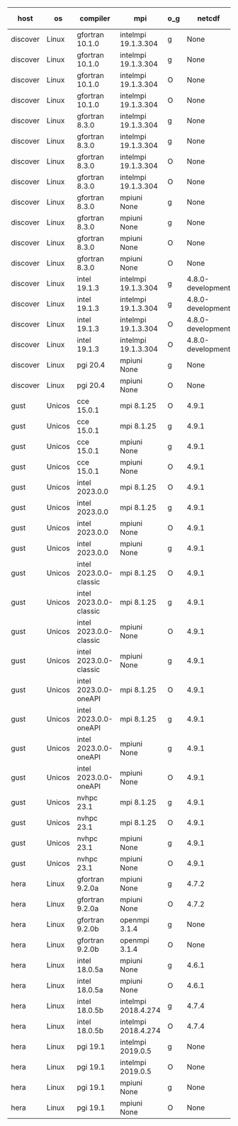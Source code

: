 

| host     | os       | compiler                              | mpi                      | o_g        | netcdf        | build       | u_pass          | u_fail          | s_pass            | s_fail            | e_pass             | e_fail             | nuopc_pass       | nuopc_fail       | artifacts link          |
|----------|----------|---------------------------------------|--------------------------|------------|---------------|-------------|-----------------|-----------------|-------------------|-------------------|--------------------|--------------------|------------------|------------------|-------------------------|
| discover | Linux | gfortran 10.1.0 | intelmpi 19.1.3.304  | g | None  | PASS | 13909 | 15 | 49 | 0 | 81 | 0 | 52 | 0 | <a href="https://github.com/esmf-org/esmf-test-artifacts/tree/8583de420ea64c11876bb00e835c0fc441ac4255/feature_hconfig/gfortran/10.1.0/g/intelmpi/19.1.3.304" target="_blank">8583de4</a> | 
| discover | Linux | gfortran 10.1.0 | intelmpi 19.1.3.304  | g | None  | PASS | None | None | None | None | None | None | None | None | <a href="https://github.com/esmf-org/esmf-test-artifacts/tree/2bd9e2b60eec9bd475a0fb236360481ccbe7103c/feature_hconfig/gfortran/10.1.0/g/intelmpi/19.1.3.304" target="_blank">2bd9e2b</a> | 
| discover | Linux | gfortran 10.1.0 | intelmpi 19.1.3.304  | O | None  | PASS | 13909 | 15 | 49 | 0 | 81 | 0 | 52 | 0 | <a href="https://github.com/esmf-org/esmf-test-artifacts/tree/ce04052f2785f8ae9279295b1050cde8cc50ca0f/feature_hconfig/gfortran/10.1.0/O/intelmpi/19.1.3.304" target="_blank">ce04052</a> | 
| discover | Linux | gfortran 10.1.0 | intelmpi 19.1.3.304  | O | None  | PASS | 13909 | 15 | 49 | 0 | 81 | 0 | 52 | 0 | <a href="https://github.com/esmf-org/esmf-test-artifacts/tree/e80b22a4172d214f050872609a0eb04d9130a1e3/feature_hconfig/gfortran/10.1.0/O/intelmpi/19.1.3.304" target="_blank">e80b22a</a> | 
| discover | Linux | gfortran 8.3.0 | intelmpi 19.1.3.304  | g | None  | PASS | 13909 | 15 | 49 | 0 | 81 | 0 | 52 | 0 | <a href="https://github.com/esmf-org/esmf-test-artifacts/tree/1a5737c1030e4e6843f3c84bff9dc6d9bba0e338/feature_hconfig/gfortran/8.3.0/g/intelmpi/19.1.3.304" target="_blank">1a5737c</a> | 
| discover | Linux | gfortran 8.3.0 | intelmpi 19.1.3.304  | g | None  | PASS | 13909 | 15 | 49 | 0 | 81 | 0 | 52 | 0 | <a href="https://github.com/esmf-org/esmf-test-artifacts/tree/1df31d4a63e72534e05cd142570a1ca62b27e3a5/feature_hconfig/gfortran/8.3.0/g/intelmpi/19.1.3.304" target="_blank">1df31d4</a> | 
| discover | Linux | gfortran 8.3.0 | intelmpi 19.1.3.304  | O | None  | PASS | 13909 | 15 | 49 | 0 | 81 | 0 | 52 | 0 | <a href="https://github.com/esmf-org/esmf-test-artifacts/tree/2b713c65934ea9f30b84e89333f17af76c88ed8c/feature_hconfig/gfortran/8.3.0/O/intelmpi/19.1.3.304" target="_blank">2b713c6</a> | 
| discover | Linux | gfortran 8.3.0 | intelmpi 19.1.3.304  | O | None  | PASS | 13909 | 15 | 49 | 0 | 81 | 0 | 52 | 0 | <a href="https://github.com/esmf-org/esmf-test-artifacts/tree/c39bf60ceac620fc4b5a50e13e7e1afa7e172c3c/feature_hconfig/gfortran/8.3.0/O/intelmpi/19.1.3.304" target="_blank">c39bf60</a> | 
| discover | Linux | gfortran 8.3.0 | mpiuni None  | g | None  | PASS | 12344 | 0 | 8 | 0 | 44 | 0 | None | None | <a href="https://github.com/esmf-org/esmf-test-artifacts/tree/cf921ac29047e059ee547acb5b125a208ccc259c/feature_hconfig/gfortran/8.3.0/g/mpiuni/None" target="_blank">cf921ac</a> | 
| discover | Linux | gfortran 8.3.0 | mpiuni None  | g | None  | PASS | 12344 | 0 | 8 | 0 | 44 | 0 | None | None | <a href="https://github.com/esmf-org/esmf-test-artifacts/tree/3ba680808d6d1ddad04f0056b12045471587e530/feature_hconfig/gfortran/8.3.0/g/mpiuni/None" target="_blank">3ba6808</a> | 
| discover | Linux | gfortran 8.3.0 | mpiuni None  | O | None  | PASS | 12344 | 0 | 8 | 0 | 44 | 0 | None | None | <a href="https://github.com/esmf-org/esmf-test-artifacts/tree/f91ed1f54e95693f9e912cd98145692f7cc03d02/feature_hconfig/gfortran/8.3.0/O/mpiuni/None" target="_blank">f91ed1f</a> | 
| discover | Linux | gfortran 8.3.0 | mpiuni None  | O | None  | PASS | 12344 | 0 | 8 | 0 | 44 | 0 | None | None | <a href="https://github.com/esmf-org/esmf-test-artifacts/tree/ad9148ae41fcc69ae289b4ea74cb82384598eddd/feature_hconfig/gfortran/8.3.0/O/mpiuni/None" target="_blank">ad9148a</a> | 
| discover | Linux | intel 19.1.3 | intelmpi 19.1.3.304  | g | 4.8.0-development  | PASS | 13924 | 0 | 49 | 0 | 81 | 0 | 52 | 0 | <a href="https://github.com/esmf-org/esmf-test-artifacts/tree/9b6c8283975ab69076bf617f428159866cec076d/feature_hconfig/intel/19.1.3/g/intelmpi/19.1.3.304" target="_blank">9b6c828</a> | 
| discover | Linux | intel 19.1.3 | intelmpi 19.1.3.304  | g | 4.8.0-development  | PASS | 13924 | 0 | 49 | 0 | 81 | 0 | 52 | 0 | <a href="https://github.com/esmf-org/esmf-test-artifacts/tree/df5aa030021d7e5ff34a5b1ba6a88292bc41c30f/feature_hconfig/intel/19.1.3/g/intelmpi/19.1.3.304" target="_blank">df5aa03</a> | 
| discover | Linux | intel 19.1.3 | intelmpi 19.1.3.304  | O | 4.8.0-development  | PASS | 13924 | 0 | 49 | 0 | 81 | 0 | 52 | 0 | <a href="https://github.com/esmf-org/esmf-test-artifacts/tree/c81633c3201f8a9464de98ba89ac39c557e49464/feature_hconfig/intel/19.1.3/O/intelmpi/19.1.3.304" target="_blank">c81633c</a> | 
| discover | Linux | intel 19.1.3 | intelmpi 19.1.3.304  | O | 4.8.0-development  | PASS | 13924 | 0 | 49 | 0 | 81 | 0 | 52 | 0 | <a href="https://github.com/esmf-org/esmf-test-artifacts/tree/407df125eda6ad6785d3f0351c1e253c5d44d6f1/feature_hconfig/intel/19.1.3/O/intelmpi/19.1.3.304" target="_blank">407df12</a> | 
| discover | Linux | pgi 20.4 | mpiuni None  | g | None  | PASS | 11719 | 625 | 4 | 4 | 41 | 3 | None | None | <a href="https://github.com/esmf-org/esmf-test-artifacts/tree/e9ee18ea3d4f09cabfdaef5d544f7dfffbbe2218/feature_hconfig/pgi/20.4/g/mpiuni/None" target="_blank">e9ee18e</a> | 
| discover | Linux | pgi 20.4 | mpiuni None  | O | None  | PASS | 11719 | 625 | 6 | 2 | 41 | 3 | None | None | <a href="https://github.com/esmf-org/esmf-test-artifacts/tree/1a5970606ceea59adc55294e0ee4890f2aa2144b/feature_hconfig/pgi/20.4/O/mpiuni/None" target="_blank">1a59706</a> | 
| gust | Unicos | cce 15.0.1 | mpi 8.1.25  | O | 4.9.1  | PASS | 13847 | 77 | 49 | 0 | 81 | 0 | 51 | 1 | <a href="https://github.com/esmf-org/esmf-test-artifacts/tree/8c3df22b03779310f8f2339ed7864d8fc97459ed/feature_hconfig/cce/15.0.1/O/mpi/8.1.25" target="_blank">8c3df22</a> | 
| gust | Unicos | cce 15.0.1 | mpi 8.1.25  | g | 4.9.1  | PASS | 13846 | 78 | 49 | 0 | 81 | 0 | 51 | 1 | <a href="https://github.com/esmf-org/esmf-test-artifacts/tree/91774fdd6a1fa1051e2c3e5ea6fb79f03dee25da/feature_hconfig/cce/15.0.1/g/mpi/8.1.25" target="_blank">91774fd</a> | 
| gust | Unicos | cce 15.0.1 | mpiuni None  | g | 4.9.1  | PASS | 12260 | 84 | 8 | 0 | 44 | 0 | None | None | <a href="https://github.com/esmf-org/esmf-test-artifacts/tree/19ef3298bc845ac851af7ad5fcd26f096a7418b5/feature_hconfig/cce/15.0.1/g/mpiuni/None" target="_blank">19ef329</a> | 
| gust | Unicos | cce 15.0.1 | mpiuni None  | O | 4.9.1  | PASS | 12259 | 85 | 8 | 0 | 44 | 0 | None | None | <a href="https://github.com/esmf-org/esmf-test-artifacts/tree/f740a8c475e3f4ce5c6a8a544afcfdc9a76b8459/feature_hconfig/cce/15.0.1/O/mpiuni/None" target="_blank">f740a8c</a> | 
| gust | Unicos | intel 2023.0.0 | mpi 8.1.25  | O | 4.9.1  | PASS | 13924 | 0 | 49 | 0 | 81 | 0 | 52 | 0 | <a href="https://github.com/esmf-org/esmf-test-artifacts/tree/d4ed27cee77326f4fae7740f3d45d886a80e2d26/feature_hconfig/intel/2023.0.0/O/mpi/8.1.25" target="_blank">d4ed27c</a> | 
| gust | Unicos | intel 2023.0.0 | mpi 8.1.25  | g | 4.9.1  | PASS | 13924 | 0 | 49 | 0 | 81 | 0 | 52 | 0 | <a href="https://github.com/esmf-org/esmf-test-artifacts/tree/49dbad5225605a270af0e6a60e872ec55e9f13d0/feature_hconfig/intel/2023.0.0/g/mpi/8.1.25" target="_blank">49dbad5</a> | 
| gust | Unicos | intel 2023.0.0 | mpiuni None  | O | 4.9.1  | PASS | 12344 | 0 | 8 | 0 | 44 | 0 | None | None | <a href="https://github.com/esmf-org/esmf-test-artifacts/tree/1ecbfba51f753bcdb1a37ed6e9fde1604975c08b/feature_hconfig/intel/2023.0.0/O/mpiuni/None" target="_blank">1ecbfba</a> | 
| gust | Unicos | intel 2023.0.0 | mpiuni None  | g | 4.9.1  | PASS | 12344 | 0 | 8 | 0 | 44 | 0 | None | None | <a href="https://github.com/esmf-org/esmf-test-artifacts/tree/9e9293682e3dcea1d3a31af548592ef6a015a615/feature_hconfig/intel/2023.0.0/g/mpiuni/None" target="_blank">9e92936</a> | 
| gust | Unicos | intel 2023.0.0-classic | mpi 8.1.25  | O | 4.9.1  | PASS | 13924 | 0 | 49 | 0 | 81 | 0 | 52 | 0 | <a href="https://github.com/esmf-org/esmf-test-artifacts/tree/e61e8041f974b3ee7d1785a2e1260d6c146d6097/feature_hconfig/intel/2023.0.0-classic/O/mpi/8.1.25" target="_blank">e61e804</a> | 
| gust | Unicos | intel 2023.0.0-classic | mpi 8.1.25  | g | 4.9.1  | PASS | 13924 | 0 | 49 | 0 | 81 | 0 | 52 | 0 | <a href="https://github.com/esmf-org/esmf-test-artifacts/tree/dfad32aac2bc9bb6bbdcc6febbbc26e6679f8625/feature_hconfig/intel/2023.0.0-classic/g/mpi/8.1.25" target="_blank">dfad32a</a> | 
| gust | Unicos | intel 2023.0.0-classic | mpiuni None  | O | 4.9.1  | PASS | 12344 | 0 | 8 | 0 | 44 | 0 | None | None | <a href="https://github.com/esmf-org/esmf-test-artifacts/tree/8fa8ffbaf4d9dc35eed496b4f698938080688b39/feature_hconfig/intel/2023.0.0-classic/O/mpiuni/None" target="_blank">8fa8ffb</a> | 
| gust | Unicos | intel 2023.0.0-classic | mpiuni None  | g | 4.9.1  | PASS | 12344 | 0 | 8 | 0 | 44 | 0 | None | None | <a href="https://github.com/esmf-org/esmf-test-artifacts/tree/61768f9713a19a8328d49879f8c2590fc336135e/feature_hconfig/intel/2023.0.0-classic/g/mpiuni/None" target="_blank">61768f9</a> | 
| gust | Unicos | intel 2023.0.0-oneAPI | mpi 8.1.25  | O | 4.9.1  | PASS | 13924 | 0 | 48 | 1 | 81 | 0 | 40 | 12 | <a href="https://github.com/esmf-org/esmf-test-artifacts/tree/79d032f6eccd749302e14abd02374cf837f695ce/feature_hconfig/intel/2023.0.0-oneAPI/O/mpi/8.1.25" target="_blank">79d032f</a> | 
| gust | Unicos | intel 2023.0.0-oneAPI | mpi 8.1.25  | g | 4.9.1  | PASS | 13924 | 0 | 49 | 0 | 81 | 0 | 40 | 12 | <a href="https://github.com/esmf-org/esmf-test-artifacts/tree/682f52ec27ce229fdb051ecde90466546057d956/feature_hconfig/intel/2023.0.0-oneAPI/g/mpi/8.1.25" target="_blank">682f52e</a> | 
| gust | Unicos | intel 2023.0.0-oneAPI | mpiuni None  | g | 4.9.1  | PASS | 12344 | 0 | 8 | 0 | 44 | 0 | None | None | <a href="https://github.com/esmf-org/esmf-test-artifacts/tree/8fedee63cce88dd05c694c648b8a1f60640f83f7/feature_hconfig/intel/2023.0.0-oneAPI/g/mpiuni/None" target="_blank">8fedee6</a> | 
| gust | Unicos | intel 2023.0.0-oneAPI | mpiuni None  | O | 4.9.1  | PASS | 12344 | 0 | 8 | 0 | 44 | 0 | None | None | <a href="https://github.com/esmf-org/esmf-test-artifacts/tree/cd03579cada3f23994f904543324377a9cc42428/feature_hconfig/intel/2023.0.0-oneAPI/O/mpiuni/None" target="_blank">cd03579</a> | 
| gust | Unicos | nvhpc 23.1 | mpi 8.1.25  | g | 4.9.1  | PASS | 13029 | 895 | 35 | 14 | 67 | 14 | 10 | 42 | <a href="https://github.com/esmf-org/esmf-test-artifacts/tree/82237152348974164f0e60f5d3dd4561040fd5bf/feature_hconfig/nvhpc/23.1/g/mpi/8.1.25" target="_blank">8223715</a> | 
| gust | Unicos | nvhpc 23.1 | mpi 8.1.25  | O | 4.9.1  | PASS | 13921 | 3 | 49 | 0 | 81 | 0 | 45 | 7 | <a href="https://github.com/esmf-org/esmf-test-artifacts/tree/5b52e628119e5b1ff4ca3548d343e813f1f7be73/feature_hconfig/nvhpc/23.1/O/mpi/8.1.25" target="_blank">5b52e62</a> | 
| gust | Unicos | nvhpc 23.1 | mpiuni None  | g | 4.9.1  | PASS | 11707 | 637 | 4 | 4 | 41 | 3 | None | None | <a href="https://github.com/esmf-org/esmf-test-artifacts/tree/56439254ca759f745e41b8f34a22c0e91e6e30f8/feature_hconfig/nvhpc/23.1/g/mpiuni/None" target="_blank">5643925</a> | 
| gust | Unicos | nvhpc 23.1 | mpiuni None  | O | 4.9.1  | PASS | 12342 | 2 | 8 | 0 | 44 | 0 | None | None | <a href="https://github.com/esmf-org/esmf-test-artifacts/tree/d4d868e8c26a3d0618868288d9902c869e9ed3c6/feature_hconfig/nvhpc/23.1/O/mpiuni/None" target="_blank">d4d868e</a> | 
| hera | Linux | gfortran 9.2.0a | mpiuni None  | g | 4.7.2  | PASS | 12344 | 0 | 8 | 0 | 44 | 0 | None | None | <a href="https://github.com/esmf-org/esmf-test-artifacts/tree/9e789e52da769fc40ce507b6528d705f4bd2d7f9/feature_hconfig/gfortran/9.2.0a/g/mpiuni/None" target="_blank">9e789e5</a> | 
| hera | Linux | gfortran 9.2.0a | mpiuni None  | O | 4.7.2  | PASS | 12344 | 0 | 8 | 0 | 44 | 0 | None | None | <a href="https://github.com/esmf-org/esmf-test-artifacts/tree/37e9b8473b4712d715bc7a1839875e840ce8b31c/feature_hconfig/gfortran/9.2.0a/O/mpiuni/None" target="_blank">37e9b84</a> | 
| hera | Linux | gfortran 9.2.0b | openmpi 3.1.4  | g | None  | PASS | 13924 | 0 | 49 | 0 | 81 | 0 | 52 | 0 | <a href="https://github.com/esmf-org/esmf-test-artifacts/tree/1e623645ab63c843295d9ba3bf95652993fc0edf/feature_hconfig/gfortran/9.2.0b/g/openmpi/3.1.4" target="_blank">1e62364</a> | 
| hera | Linux | gfortran 9.2.0b | openmpi 3.1.4  | O | None  | PASS | 13924 | 0 | 49 | 0 | 81 | 0 | 52 | 0 | <a href="https://github.com/esmf-org/esmf-test-artifacts/tree/81cba190d26513a6b24fc3c9c7ec24916fcd733d/feature_hconfig/gfortran/9.2.0b/O/openmpi/3.1.4" target="_blank">81cba19</a> | 
| hera | Linux | intel 18.0.5a | mpiuni None  | g | 4.6.1  | PASS | 12344 | 0 | 8 | 0 | 44 | 0 | None | None | <a href="https://github.com/esmf-org/esmf-test-artifacts/tree/4f344c37dd4e4b1746179191cc8541709d303010/feature_hconfig/intel/18.0.5a/g/mpiuni/None" target="_blank">4f344c3</a> | 
| hera | Linux | intel 18.0.5a | mpiuni None  | O | 4.6.1  | PASS | 12344 | 0 | 8 | 0 | 44 | 0 | None | None | <a href="https://github.com/esmf-org/esmf-test-artifacts/tree/f03add82e13307dd8a74253f0ba396d446f0c242/feature_hconfig/intel/18.0.5a/O/mpiuni/None" target="_blank">f03add8</a> | 
| hera | Linux | intel 18.0.5b | intelmpi 2018.4.274  | g | 4.7.4  | PASS | 13924 | 0 | 49 | 0 | 81 | 0 | 52 | 0 | <a href="https://github.com/esmf-org/esmf-test-artifacts/tree/1c1af0efefb8162029316f46ac3697f04a514143/feature_hconfig/intel/18.0.5b/g/intelmpi/2018.4.274" target="_blank">1c1af0e</a> | 
| hera | Linux | intel 18.0.5b | intelmpi 2018.4.274  | O | 4.7.4  | PASS | 13924 | 0 | 49 | 0 | 81 | 0 | 52 | 0 | <a href="https://github.com/esmf-org/esmf-test-artifacts/tree/8f213d4ad2912cbe4ccb6f36ae7b56975e6b68b7/feature_hconfig/intel/18.0.5b/O/intelmpi/2018.4.274" target="_blank">8f213d4</a> | 
| hera | Linux | pgi 19.1 | intelmpi 2019.0.5  | g | None  | PASS | 13047 | 877 | None | None | None | None | None | None | <a href="https://github.com/esmf-org/esmf-test-artifacts/tree/0854e04d3b72be0a598c899c9e94c270bebf7df4/feature_hconfig/pgi/19.1/g/intelmpi/2019.0.5" target="_blank">0854e04</a> | 
| hera | Linux | pgi 19.1 | intelmpi 2019.0.5  | O | None  | PASS | 13095 | 829 | None | None | None | None | None | None | <a href="https://github.com/esmf-org/esmf-test-artifacts/tree/f8165657adf1953c0eea88d0de07fa62168f94be/feature_hconfig/pgi/19.1/O/intelmpi/2019.0.5" target="_blank">f816565</a> | 
| hera | Linux | pgi 19.1 | mpiuni None  | g | None  | PASS | 11719 | 625 | 4 | 4 | None | None | None | None | <a href="https://github.com/esmf-org/esmf-test-artifacts/tree/565f1e041c7026fe0171675ff8ec3418833d0784/feature_hconfig/pgi/19.1/g/mpiuni/None" target="_blank">565f1e0</a> | 
| hera | Linux | pgi 19.1 | mpiuni None  | O | None  | PASS | 11719 | 625 | 6 | 2 | 41 | 3 | None | None | <a href="https://github.com/esmf-org/esmf-test-artifacts/tree/67287570b37003bb5d028d3f434e94e9f1d2d633/feature_hconfig/pgi/19.1/O/mpiuni/None" target="_blank">6728757</a> | 
